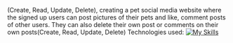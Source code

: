 (Create, Read,
Update, Delete), creating a pet social media website where the signed up users can post pictures
of their pets and like, comment posts of other users. They can also delete their own post or
comments on their own posts(Create, Read, Update, Delete)
Technologies used: [![My Skills](https://skillicons.dev/icons?i=ts,html,css,github,react,js,vite,mongodb,nodejs,vscode,figma)](https://skillicons.dev)


